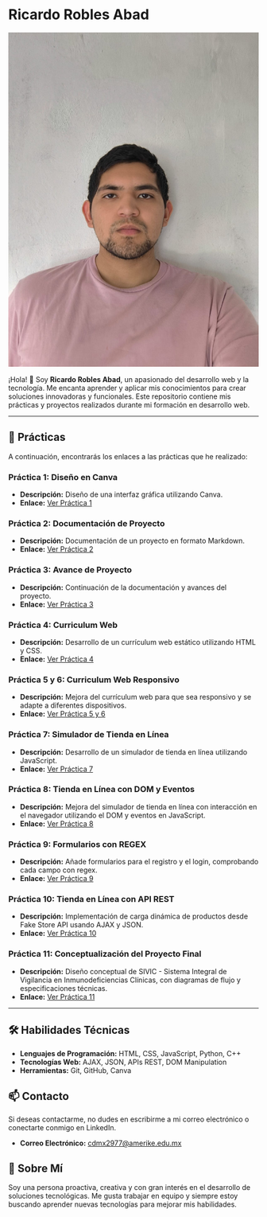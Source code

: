 # Ricardo Robles Abad

![Foto](Imagen.jpeg)

¡Hola! 👋 Soy **Ricardo Robles Abad**, un apasionado del desarrollo web y la tecnología. Me encanta aprender y aplicar mis conocimientos para crear soluciones innovadoras y funcionales. Este repositorio contiene mis prácticas y proyectos realizados durante mi formación en desarrollo web.

---

## 📂 Prácticas

A continuación, encontrarás los enlaces a las prácticas que he realizado:

### Práctica 1: Diseño en Canva
- **Descripción:** Diseño de una interfaz gráfica utilizando Canva.
- **Enlace:** [Ver Práctica 1](https://www.canva.com/design/DAGe1h391es/A2LyiP2kw0El0NvpTNu8cQ/edit?utm_content=DAGe1h391es&utm_campaign=designshare&utm_medium=link2&utm_source=sharebutton)

### Práctica 2: Documentación de Proyecto
- **Descripción:** Documentación de un proyecto en formato Markdown.
- **Enlace:** [Ver Práctica 2](practica-2.md)

### Práctica 3: Avance de Proyecto
- **Descripción:** Continuación de la documentación y avances del proyecto.
- **Enlace:** [Ver Práctica 3](practica-3.md)

### Práctica 4: Curriculum Web
- **Descripción:** Desarrollo de un currículum web estático utilizando HTML y CSS.
- **Enlace:** [Ver Práctica 4](https://admirablepotato9.github.io/entregas-practicas/cv-web)

### Práctica 5 y 6: Curriculum Web Responsivo
- **Descripción:** Mejora del currículum web para que sea responsivo y se adapte a diferentes dispositivos.
- **Enlace:** [Ver Práctica 5 y 6](https://admirablepotato9.github.io/entregas-practicas/cv-web-v2/)

### Práctica 7: Simulador de Tienda en Línea
- **Descripción:** Desarrollo de un simulador de tienda en línea utilizando JavaScript.
- **Enlace:** [Ver Práctica 7](https://admirablepotato9.github.io/entregas-practicas/practica-7/)

### Práctica 8: Tienda en Línea con DOM y Eventos
- **Descripción:** Mejora del simulador de tienda en línea con interacción en el navegador utilizando el DOM y eventos en JavaScript.
- **Enlace:** [Ver Práctica 8](https://admirablepotato9.github.io/entregas-practicas/practica-8/)

### Práctica 9: Formularios con REGEX
- **Descripción:** Añade formularios para el registro y el login, comprobando cada campo con regex.
- **Enlace:** [Ver Práctica 9](https://admirablepotato9.github.io/entregas-practicas/practica-9/)

### Práctica 10: Tienda en Línea con API REST
- **Descripción:** Implementación de carga dinámica de productos desde Fake Store API usando AJAX y JSON.
- **Enlace:** [Ver Práctica 10](https://admirablepotato9.github.io/entregas-practicas/practica-10/)

### Práctica 11: Conceptualización del Proyecto Final
- **Descripción:** Diseño conceptual de SIVIC - Sistema Integral de Vigilancia en Inmunodeficiencias Clínicas, con diagramas de flujo y especificaciones técnicas.
- **Enlace:** [Ver Práctica 11](https://admirablepotato9.github.io/entregas-practicas/Mi-app.md/mi-app.md)

---

## 🛠️ Habilidades Técnicas

- **Lenguajes de Programación:** HTML, CSS, JavaScript, Python, C++
- **Tecnologías Web:** AJAX, JSON, APIs REST, DOM Manipulation
- **Herramientas:** Git, GitHub, Canva

## 📫 Contacto

Si deseas contactarme, no dudes en escribirme a mi correo electrónico o conectarte conmigo en LinkedIn.

- **Correo Electrónico:** [cdmx2977@amerike.edu.mx](mailto:cdmx2977@amerike.edu.mx)

## 🌟 Sobre Mí

Soy una persona proactiva, creativa y con gran interés en el desarrollo de soluciones tecnológicas. Me gusta trabajar en equipo y siempre estoy buscando aprender nuevas tecnologías para mejorar mis habilidades.